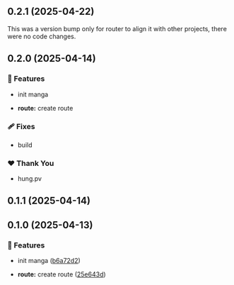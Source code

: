 ## 0.2.1 (2025-04-22)

This was a version bump only for router to align it with other projects, there were no code changes.

## 0.2.0 (2025-04-14)

### 🚀 Features

- init manga

- **route:** create route

### 🩹 Fixes

- build

### ❤️ Thank You

- hung.pv

## 0.1.1 (2025-04-14)

## 0.1.0 (2025-04-13)

### 🚀 Features

- init manga ([b6a72d2](https://github.com/hung4564/vue-library/commit/b6a72d2))

- **route:** create route ([25e643d](https://github.com/hung4564/vue-library/commit/25e643d))
